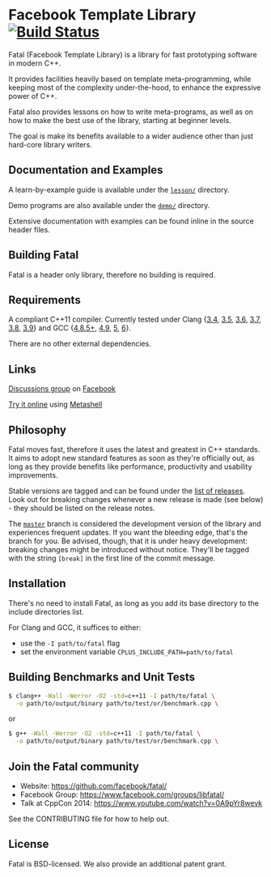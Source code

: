 # Facebook Template Library [![Build Status](https://secure.travis-ci.org/facebook/fatal.png?branch=master "Build Status")](https://travis-ci.org/facebook/fatal)
Fatal (Facebook Template Library) is a library for fast prototyping software in modern C++.

It provides facilities heavily based on template meta-programming, while keeping most of the complexity under-the-hood, to enhance the expressive power of C++.

Fatal also provides lessons on how to write meta-programs, as well as on how to make the best use of the library, starting at beginner levels.

The goal is make its benefits available to a wider audience other than just hard-core library writers.


## Documentation and Examples
A learn-by-example guide is available under the [`lesson/`](lesson/) directory.

Demo programs are also available under the [`demo/`](demo/) directory.

Extensive documentation with examples can be found inline in the source header files.


## Building Fatal
Fatal is a header only library, therefore no building is required.


## Requirements
A compliant C++11 compiler. Currently tested under Clang {[3.4](https://packages.debian.org/sid/clang-3.4), [3.5](https://packages.debian.org/sid/clang-3.5), [3.6](https://packages.debian.org/sid/clang-3.6), [3.7](https://packages.debian.org/sid/clang-3.7), [3.8](https://packages.debian.org/sid/clang-3.8), [3.9](https://packages.debian.org/sid/clang-3.9)} and GCC {[4.8.5+](https://packages.debian.org/sid/g++-4.8), [4.9](https://packages.debian.org/sid/g++-4.9), [5](https://packages.debian.org/sid/g++-5), [6](https://packages.debian.org/sid/g++-6)}.

There are no other external dependencies.


## Links
[Discussions group](https://www.facebook.com/groups/libfatal/) on [Facebook](https://code.facebook.com/)

[Try it online](http://abel.web.elte.hu/shell/metashell) using [Metashell](https://github.com/sabel83/metashell)


## Philosophy
Fatal moves fast, therefore it uses the latest and greatest in C++ standards. It aims to adopt new standard features as soon as they're officially out, as long as they provide benefits like performance, productivity and usability improvements.

Stable versions are tagged and can be found under the [list of releases](https://github.com/facebook/fatal/releases). Look out for breaking changes whenever a new release is made (see below) - they should be listed on the release notes.

The [`master`](https://github.com/facebook/fatal/) branch is considered the development version of the library and experiences frequent updates. If you want the bleeding edge, that's the branch for you. Be advised, though, that it is under heavy development: breaking changes might be introduced without notice. They'll be tagged with the string `[break]` in the first line of the commit message.


## Installation
There's no need to install Fatal, as long as you add its base directory to the include directories list.

For Clang and GCC, it suffices to either:
- use the `-I path/to/fatal` flag
- set the environment variable `CPLUS_INCLUDE_PATH=path/to/fatal`


## Building Benchmarks and Unit Tests
```sh
$ clang++ -Wall -Werror -O2 -std=c++11 -I path/to/fatal \
  -o path/to/output/binary path/to/test/or/benchmark.cpp \
```
or
```sh
$ g++ -Wall -Werror -O2 -std=c++11 -I path/to/fatal \
  -o path/to/output/binary path/to/test/or/benchmark.cpp \
```


## Join the Fatal community
- Website: https://github.com/facebook/fatal/
- Facebook Group: https://www.facebook.com/groups/libfatal/
- Talk at CppCon 2014: https://www.youtube.com/watch?v=0A9pYr8wevk

See the CONTRIBUTING file for how to help out.


## License
Fatal is BSD-licensed. We also provide an additional patent grant.
